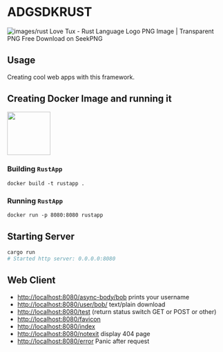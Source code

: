 
# ADGSDKRUST
![images/rust Love Tux - Rust Language Logo PNG Image | Transparent PNG Free  Download on SeekPNG](https://www.seekpng.com/png/small/872-8722540_images-rust-love-tux-rust-language-logo.png)

## Usage
Creating cool web apps with this framework.

## Creating Docker Image and running it

<img  src="https://www.docker.com/sites/default/files/d8/2019-07/vertical-logo-monochromatic.png"  width="100">

### Building `RustApp`

```
docker build -t rustapp .
```

### Running `RustApp`
```
docker run -p 8080:8080 rustapp 
```

## Starting Server

```bash
cargo run
# Started http server: 0.0.0.0:8080
```

## Web Client

- [http://localhost:8080/async-body/bob](http://localhost:8080/async-body/<username>) prints your username
- [http://localhost:8080/user/bob/](http://localhost:8080/user/<username>) text/plain download
- [http://localhost:8080/test](http://localhost:8080/test) (return status switch GET or POST or other)
- [http://localhost:8080/favicon](http://localhost:8080/favicon)
- [http://localhost:8080/index](http://localhost:8080/static/index.html)
- [http://localhost:8080/notexit](http://localhost:8080/static/404.html) display 404 page
- [http://localhost:8080/error](http://localhost:8080/error) Panic after request
